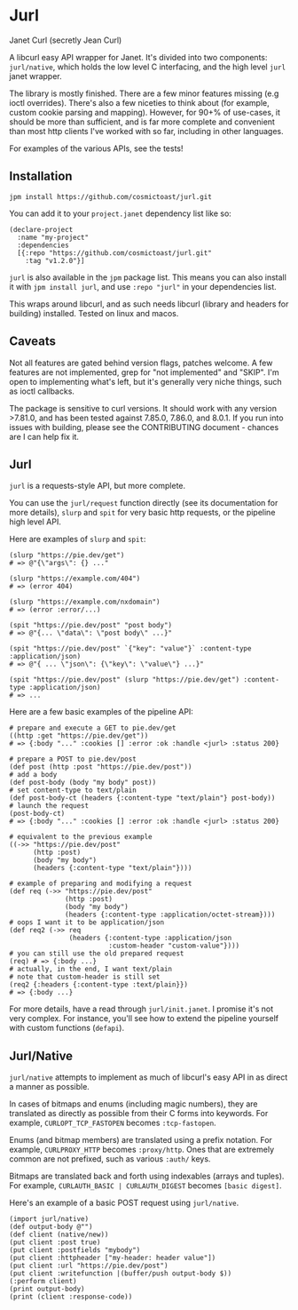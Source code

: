 # Jurl
Janet Curl (secretly Jean Curl)

A libcurl easy API wrapper for Janet.
It's divided into two components: `jurl/native`, which holds the low level C interfacing, and the high level `jurl` janet wrapper.

The library is mostly finished.
There are a few minor features missing (e.g ioctl overrides).
There's also a few niceties to think about (for example, custom cookie parsing and mapping).
However, for 90+% of use-cases, it should be more than sufficient,
and is far more complete and convenient than most http clients I've worked with so far, including in other languages.

For examples of the various APIs, see the tests!

## Installation
`jpm install https://github.com/cosmictoast/jurl.git`

You can add it to your `project.janet` dependency list like so:
```janet
(declare-project
  :name "my-project"
  :dependencies
  [{:repo "https://github.com/cosmictoast/jurl.git"
    :tag "v1.2.0"}]
```

`jurl` is also available in the `jpm` package list.
This means you can also install it with `jpm install jurl`, and use
`:repo "jurl"` in your dependencies list.

This wraps around libcurl, and as such needs libcurl (library and headers for building) installed.
Tested on linux and macos.

## Caveats
Not all features are gated behind version flags, patches welcome.
A few features are not implemented, grep for "not implemented" and "SKIP".
I'm open to implementing what's left, but it's generally very niche things, such as ioctl callbacks.

The package is sensitive to curl versions.
It should work with any version >7.81.0, and has been tested against 7.85.0, 7.86.0, and 8.0.1.
If you run into issues with building, please see the CONTRIBUTING document - chances are I can help fix it.

## Jurl
`jurl` is a requests-style API, but more complete.

You can use the `jurl/request` function directly (see its documentation for more details),
`slurp` and `spit` for very basic http requests, or the pipeline high level API.

Here are examples of `slurp` and `spit`:
```janet
(slurp "https://pie.dev/get")
# => @"{\"args\": {} ..."

(slurp "https://example.com/404")
# => (error 404)

(slurp "https://example.com/nxdomain")
# => (error :error/...)

(spit "https://pie.dev/post" "post body")
# => @"{... \"data\": \"post body\" ...}"

(spit "https://pie.dev/post" `{"key": "value"}` :content-type :application/json)
# => @"{ ... \"json\": {\"key\": \"value\"} ...}"

(spit "https://pie.dev/post" (slurp "https://pie.dev/get") :content-type :application/json)
# => ...
```

Here are a few basic examples of the pipeline API:
```janet
# prepare and execute a GET to pie.dev/get
((http :get "https://pie.dev/get"))
# => {:body "..." :cookies [] :error :ok :handle <jurl> :status 200}
```

```janet
# prepare a POST to pie.dev/post
(def post (http :post "https://pie.dev/post"))
# add a body
(def post-body (body "my body" post))
# set content-type to text/plain
(def post-body-ct (headers {:content-type "text/plain"} post-body))
# launch the request
(post-body-ct)
# => {:body "..." :cookies [] :error :ok :handle <jurl> :status 200}
```

```janet
# equivalent to the previous example
((->> "https://pie.dev/post"
      (http :post)
      (body "my body")
      (headers {:content-type "text/plain"})))
```

```janet
# example of preparing and modifying a request
(def req (->> "https://pie.dev/post"
              (http :post)
              (body "my body")
              (headers {:content-type :application/octet-stream})))
# oops I want it to be application/json
(def req2 (->> req
               (headers {:content-type :application/json
                         :custom-header "custom-value"})))
# you can still use the old prepared request
(req) # => {:body ...}
# actually, in the end, I want text/plain
# note that custom-header is still set
(req2 {:headers {:content-type :text/plain}})
# => {:body ...}
```

For more details, have a read through `jurl/init.janet`.
I promise it's not very complex.
For instance, you'll see how to extend the pipeline yourself with custom functions (`defapi`).

## Jurl/Native
`jurl/native` attempts to implement as much of libcurl's easy API in as direct a manner as possible.

In cases of bitmaps and enums (including magic numbers), they are translated as directly as possible from their C forms into keywords.
For example, `CURLOPT_TCP_FASTOPEN` becomes `:tcp-fastopen`.

Enums (and bitmap members) are translated using a prefix notation.
For example, `CURLPROXY_HTTP` becomes `:proxy/http`.
Ones that are extremely common are not prefixed, such as various `:auth/` keys.

Bitmaps are translated back and forth using indexables (arrays and tuples).
For example, `CURLAUTH_BASIC | CURLAUTH_DIGEST` becomes `[basic digest]`.

Here's an example of a basic POST request using `jurl/native`.
```janet
(import jurl/native)
(def output-body @"")
(def client (native/new))
(put client :post true)
(put client :postfields "mybody")
(put client :httpheader ["my-header: header value"])
(put client :url "https://pie.dev/post")
(put client :writefunction |(buffer/push output-body $))
(:perform client)
(print output-body)
(print (client :response-code))
```
